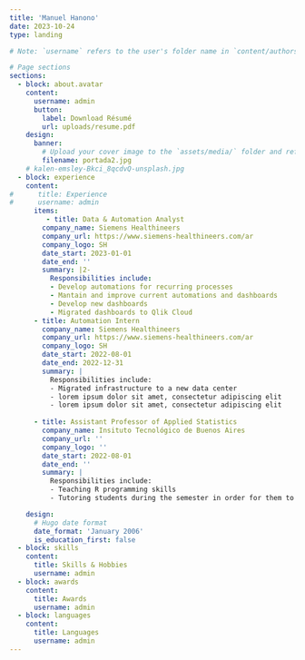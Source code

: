 ```yaml
---
title: 'Manuel Hanono'
date: 2023-10-24
type: landing

# Note: `username` refers to the user's folder name in `content/authors/`

# Page sections
sections:
  - block: about.avatar
    content:
      username: admin
      button:
        label: Download Résumé
        url: uploads/resume.pdf
    design:
      banner:
        # Upload your cover image to the `assets/media/` folder and reference it here
        filename: portada2.jpg
    # kalen-emsley-Bkci_8qcdvQ-unsplash.jpg
  - block: experience
    content:
#      title: Experience
#      username: admin
      items:
         - title: Data & Automation Analyst
        company_name: Siemens Healthineers
        company_url: https://www.siemens-healthineers.com/ar
        company_logo: SH
        date_start: 2023-01-01
        date_end: ''
        summary: |2-
          Responsibilities include:
          - Develop automations for recurring processes
          - Mantain and improve current automations and dashboards
          - Develop new dashboards
          - Migrated dashboards to Qlik Cloud
      - title: Automation Intern
        company_name: Siemens Healthineers
        company_url: https://www.siemens-healthineers.com/ar
        company_logo: SH
        date_start: 2022-08-01
        date_end: 2022-12-31
        summary: |
          Responsibilities include:
          - Migrated infrastructure to a new data center
          - lorem ipsum dolor sit amet, consectetur adipiscing elit
          - lorem ipsum dolor sit amet, consectetur adipiscing elit
    
      - title: Assistant Professor of Applied Statistics
        company_name: Insituto Tecnológico de Buenos Aires
        company_url: ''
        company_logo: ''
        date_start: 2022-08-01
        date_end: ''
        summary: |
          Responsibilities include:
          - Teaching R programming skills
          - Tutoring students during the semester in order for them to develop an applied statistics project

    design:
      # Hugo date format
      date_format: 'January 2006'
      is_education_first: false
  - block: skills
    content:
      title: Skills & Hobbies
      username: admin
  - block: awards
    content:
      title: Awards
      username: admin
  - block: languages
    content:
      title: Languages
      username: admin
---
```

